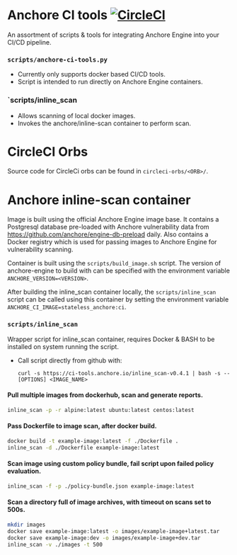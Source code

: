# Anchore CI tools [![CircleCI](https://circleci.com/gh/anchore/ci-tools.svg?style=svg)](https://circleci.com/gh/anchore/ci-tools)

An assortment of scripts & tools for integrating Anchore Engine into your CI/CD pipeline.

### `scripts/anchore-ci-tools.py`

  * Currently only supports docker based CI/CD tools. 
  * Script is intended to run directly on Anchore Engine containers.

### `scripts/inline_scan
  * Allows scanning of local docker images.
  * Invokes the anchore/inline-scan container to perform scan.

# CircleCI Orbs

Source code for CircleCi orbs can be found in `circleci-orbs/<ORB>/`.

# Anchore inline-scan container

Image is built using the official Anchore Engine image base. It contains a Postgresql database pre-loaded with Anchore vulnerability data from https://github.com/anchore/engine-db-preload daily. Also contains a Docker registry which is used for passing images to Anchore Engine for vulnerability scanning.

Container is built using the `scripts/build_image.sh` script. The version of anchore-engine to build with can be specified with the environment variable `ANCHORE_VERSION=<VERSION>`.

After building the inline_scan container locally, the `scripts/inline_scan` script can be called using this container by setting the environment variable `ANCHORE_CI_IMAGE=stateless_anchore:ci`.

### `scripts/inline_scan`
Wrapper script for inline_scan container, requires Docker & BASH to be installed on system running the script.
* Call script directly from github with: 
  
  ```curl -s https://ci-tools.anchore.io/inline_scan-v0.4.1 | bash -s -- [OPTIONS] <IMAGE_NAME>```

#### Pull multiple images from dockerhub, scan and generate reports.
```bash
inline_scan -p -r alpine:latest ubuntu:latest centos:latest
```

#### Pass Dockerfile to image scan, after docker build.
```bash
docker build -t example-image:latest -f ./Dockerfile .
inline_scan -d ./Dockerfile example-image:latest
```

#### Scan image using custom policy bundle, fail script upon failed policy evaluation.
```bash
inline_scan -f -p ./policy-bundle.json example-image:latest
```

#### Scan a directory full of image archives, with timeout on scans set to 500s.
```bash
mkdir images
docker save example-image:latest -o images/example-image+latest.tar
docker save example-image:dev -o images/example-image+dev.tar
inline_scan -v ./images -t 500
```